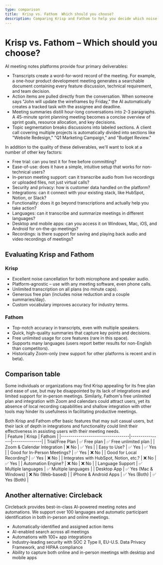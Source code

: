 ```yaml
---
type: comparison
title:  Krisp vs. Fathom  Which should you choose?
description: Comparing Krisp and Fathom to help you decide which noise-canceling app suits your needs. Explore Circleback as an alternative option.
---
```


# Krisp vs. Fathom – Which should you choose?  
AI meeting notes platforms provide four primary deliverables:  
  
* Transcripts create a word-for-word record of the meeting. For example, a one-hour product development meeting generates a searchable document containing every feature discussion, technical requirement, and team decision.  
* Action items are pulled directly from the conversation. When someone says "John will update the wireframes by Friday," the AI automatically creates a tracked task with the assignee and deadline.  
* Meeting summaries distill hour-long conversations into 2-3 paragraphs. A 45-minute sprint planning meeting becomes a concise overview of sprint goals, resource allocation, and key decisions.  
* Topic segmentation breaks discussions into labeled sections. A client call covering multiple projects is automatically divided into sections like "Website Redesign," "Q1 Marketing Campaign," and "Budget Review."  
  
In addition to the quality of these deliverables, we'll want to look at a number of other key factors:  
  
* Free trial: can you test it for free before committing?  
* Ease-of-use: does it have a simple, intuitive setup that works for non-technical users?  
* In-person meeting support: can it transcribe audio from live recordings or uploaded files, not just virtual calls?  
* Security and privacy: how is customer data handled on the platform?  
* Integrations: can it connect with your existing stack, like HubSpot, Notion, or Slack?  
* Functionality: does it go beyond transcriptions and actually help you take action?  
* Languages: can it transcribe and summarize meetings in different languages?  
* Desktop and mobile apps: can you access it on Windows, Mac, iOS, and Android for on-the-go meetings?  
* Recordings: is there support for saving and playing back audio and video recordings of meetings?    
## Evaluating Krisp and Fathom  
### Krisp
- Excellent noise cancellation for both microphone and speaker audio.
- Platform-agnostic – use with any meeting software, even phone calls.
- Unlimited transcription on all plans (no minute caps).
- Generous free plan (includes noise reduction and a couple summaries/day).
- Custom vocabulary improves accuracy for industry terms.

### Fathom
- Top-notch accuracy in transcripts, even with multiple speakers.
- Quick, high-quality summaries that capture key points and decisions.
- Free unlimited usage for core features (rare in this space).
- Supports many languages (users report better results for non-English than competitors).
- Historically Zoom-only (new support for other platforms is recent and in beta).  
## Comparison table    
Some individuals or organizations may find Krisp appealing for its free plan and ease of use, but may be disappointed by its lack of integrations and limited support for in-person meetings. Similarly, Fathom's free unlimited plan and integration with Zoom and calendars could attract users, yet its absence of local recording capabilities and shallow integration with other tools may hinder its usefulness in facilitating productive meetings.

Both Krisp and Fathom offer basic features that may suit casual users, but their lack of depth in integrations and functionality could limit their effectiveness in assisting users with their meeting needs.  
| Feature                           | Krisp          | Fathom        |
|-----------------------------------|----------------|---------------|
| Trial/Free Plan                   | ✅ Free plan   | ✅ Free unlimited plan |
| Zoom & Calendar Integration       | ❌ No          | ✅ Yes        |
| Easy to Use?                      | ✅ Yes         | ✅ Yes        |
| Good for In-Person Meetings?      | ✅ Yes         | ❌ No         |
| Good for Local Recording?         | ✅ Yes         | ❌ No         |
| Integrates with HubSpot, Notion, etc.? | ❌ No       | ✅ Yes        |
| Automation Engine?                | ❌ No          | ❌ No         |
| Language Support                  | ✅ Multiple languages | ✅ Multiple languages |
| Desktop App                       | ✅ Yes (Mac & Windows) | ❌ No (Web-based) |
| iPhone & Android Apps             | ✅ Yes (Both)  | ✅ Yes (Both) |  
## Another alternative: Circleback  
Circleback provides best-in-class AI-powered meeting notes and automations. We support over 100 languages and automatic participant identification in both in-person and online meetings.  
  
* Automatically-identified and assigned action items  
* AI-enabled search across all meetings  
* Automations with 100+ app integrations  
* Industry-leading security with SOC 2 Type II, EU-U.S. Data Privacy Framework, and HIPAA compliance  
* Ability to capture both online and in-person meetings with desktop and mobile apps  